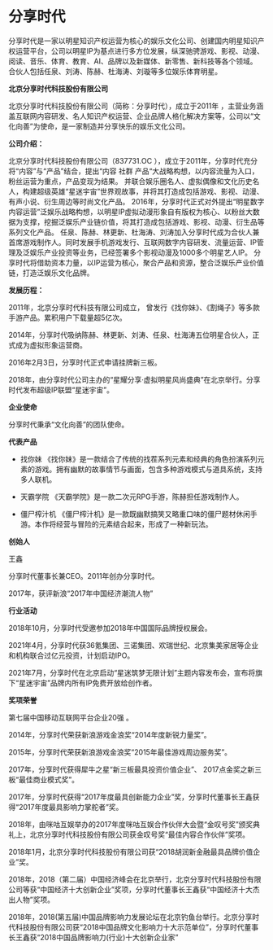 # 分享时代


分享时代是一家以明星知识产权运营为核心的娱乐文化公司、创建国内明星知识产权运营平台，公司以明星IP为基点进行多方位发展，纵深驰骋游戏、影视、动漫、阅读、音乐、体育、教育、AI、品牌以及新媒体、新零售、新科技等各个领域。 合伙人包括任泉、刘涛、陈赫、杜海涛、刘璇等多位娱乐体育明星。

**北京分享时代科技股份有限公司**

北京分享时代科技股份有限公司（简称：分享时代），成立于2011年  ，主营业务涵盖互联网内容研发、名人知识产权运营、企业品牌人格化解决方案等，公司以“文化向善”为使命，是一家制造并分享快乐的娱乐文化公司。

**公司介绍：**

北京分享时代科技股份有限公司（837731.OC ），成立于2011年，分享时代充分将“内容”与“产品”结合，提出“内容 社群 产品“大战略构想，以内容流量为入口，粉丝运营为重点，产品变现为结果。 并联合娱乐圈名人、虚拟偶像和文化历史名人，构建超级英雄“星迷宇宙”世界观故事，并将其打造成包括游戏、影视、动漫、有声小说、衍生周边等时尚文化产品。 2016年，分享时代正式对外提出“明星数字内容运营”泛娱乐战略构想，以明星IP虚拟动漫形象自有版权为核心、以粉丝大数据为支撑，挖掘泛娱乐产业链价值，将其打造成包括游戏、影视、动漫、衍生品等系列文化产品。 任泉、陈赫、林更新、杜海涛、刘涛加入分享时代成为合伙人兼首席游戏制作人。同时发展手机游戏发行、互联网数字内容研发、流量运营、IP管理及泛娱乐产业投资等业务，已经签署多个影视动漫及1000多个明星艺人IP。 分享时代将借助资本力量，以IP运营为核心，聚合产品和资源，整合泛娱乐产业价值链，打造泛娱乐文化品牌。

**发展历程：**

2011年，北京分享时代科技有限公司成立， 曾发行《找你妹》、《割绳子》等多款手游产品。累积用户下载量超5亿次。

2014年，分享时代吸纳陈赫、林更新、刘涛、任泉、杜海涛五位明星合伙人，正式成为虚拟形象运营商。 

2016年2月3日，分享时代正式申请挂牌新三板。

2018年，由分享时代公司主办的“星耀分享·虚拟明星风尚盛典”在北京举行。分享时代发布超级IP联盟“星迷宇宙”。

**企业使命**

分享时代秉承“文化向善”的团队使命。

**代表产品**
- 找你妹
《找你妹》是一款结合了传统的找茬系列元素和经典的角色扮演系列元素的游戏。拥有幽默的故事情节与画面，包含多种游戏模式与道具系统，支持多人联机。

- 天霸学院
  《天霸学院》是一款二次元RPG手游，陈赫担任游戏制作人。

- 僵尸榨汁机
《僵尸榨汁机》是一款既幽默搞笑又略重口味的僵尸题材休闲手游。本作将经营与冒险的元素结合起来，形成了一种新玩法。

**创始人**

王鑫

分享时代董事长兼CEO。2011年创办分享时代。 

2017年，获评新浪“2017年中国经济潮流人物”

**行业活动**

2018年10月，分享时代受邀参加2018年中国国际品牌授权展会。 

2021年4月，分享时代获36氪集团、三诺集团、欢瑞世纪、北京集美家居等企业和机构联合过亿元投资，计划启动IPO。 

2021年7月，分享时代在北京启动“星迷筑梦无限计划”主题内容发布会，宣布将旗下“星迷宇宙”品牌内所有IP免费开放给创作者。 

**奖项荣誉**

第七届中国移动互联网平台企业20强 。

2014年，分享时代荣获新浪游戏金浪奖“2014年度新锐力量奖”。 

2015年，分享时代荣获新浪游戏金浪奖“2015年最佳游戏周边服务奖”。 

2017年，分享时代获得犀牛之星“新三板最具投资价值企业”、 2017点金奖之新三板“最佳商业模式奖”。 

2017年，分享时代获得“2017年度最具创新能力企业”奖，分享时代董事长王鑫获得“2017年度最具影响力掌舵者”奖。 

2018年，由咪咕互娱举办的2017年度咪咕互娱合作伙伴大会暨“金叹号奖”颁奖典礼上，北京分享时代科技股份有限公司获金叹号奖“最佳内容合作伙伴”奖项。 

2018年1月，北京分享时代科技股份有限公司获“2018胡润新金融最具品牌价值企业”奖。 

2018年，2018（第二届）中国经济峰会在北京举行，北京分享时代科技股份有限公司等获“中国经济十大创新企业”奖项，分享时代董事长王鑫获“中国经济十大杰出人物”奖项。 

2018年，2018(第五届)中国品牌影响力发展论坛在北京钓鱼台举行。北京分享时代科技股份有限公司获“2018中国品牌文化影响力十大示范单位”，分享时代董事长王鑫获“2018中国品牌影响力(行业)十大创新企业家”
